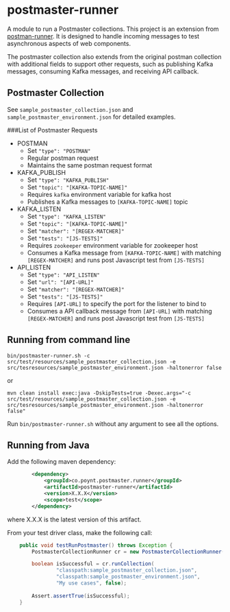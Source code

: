 # postmaster-runner

A module to run a Postmaster collections. This project is an extension from [postman-runner](https://github.com/poynt/postman-runner). It is designed to handle incoming messages to test asynchronous aspects of web components.

The postmaster collection also extends from the original postman collection with additional fields to support other requests, such as publishing Kafka messages, consuming Kafka messages, and receiving API callback.
 
## Postmaster Collection
See `sample_postmaster_collection.json` and `sample_postmaster_environment.json` for detailed examples.

###List of Postmaster Requests
* POSTMAN
	* Set `"type": "POSTMAN"`
	* Regular postman request
	* Maintains the same postman request format
* KAFKA_PUBLISH
	* Set `"type": "KAFKA_PUBLISH"`
	* Set `"topic": "[KAFKA-TOPIC-NAME]"`
	* Requires `kafka` environment variable for kafka host
	* Publishes a Kafka messages to `[KAFKA-TOPIC-NAME]` topic
* KAFKA_LISTEN
	* Set `"type": "KAFKA_LISTEN"`
	* Set `"topic": "[KAFKA-TOPIC-NAME]"`
	* Set `"matcher": "[REGEX-MATCHER]"`
	* Set `"tests": "[JS-TESTS]"`
	* Requires `zookeeper` environment variable for zookeeper host
	* Consumes a Kafka message from `[KAFKA-TOPIC-NAME]` with matching `[REGEX-MATCHER]` and runs post Javascript test from `[JS-TESTS]`
* API_LISTEN
	* Set `"type": "API_LISTEN"`
	* Set `"url": "[API-URL]"`
	* Set `"matcher": "[REGEX-MATCHER]"`
	* Set `"tests": "[JS-TESTS]"`
	* Requires `[API-URL]` to specify the port for the listener to bind to
	* Consumes a API callback message from `[API-URL]` with matching `[REGEX-MATCHER]` and runs post Javascript test from `[JS-TESTS]`

## Running from command line
```
bin/postmaster-runner.sh -c src/test/resources/sample_postmaster_collection.json -e src/tesresources/sample_postmaster_environment.json -haltonerror false
```
or

```
mvn clean install exec:java -DskipTests=true -Dexec.args="-c src/test/resources/sample_postmaster_collection.json -e src/tesresources/sample_postmaster_environment.json -haltonerror false"
```


Run `bin/postmaster-runner.sh` without any argument to see all the options.

## Running from Java

Add the following maven dependency:

```xml
		<dependency>
			<groupId>co.poynt.postmaster.runner</groupId>
			<artifactId>postmaster-runner</artifactId>
			<version>X.X.X</version>
			<scope>test</scope>
		</dependency>
```
where X.X.X is the latest version of this artifact.

From your test driver class, make the following call:

```java
	public void testRunPostmaster() throws Exception {
		PostmasterCollectionRunner cr = new PostmasterCollectionRunner();

		boolean isSuccessful = cr.runCollection(
				"classpath:sample_postmaster_collection.json",
				"classpath:sample_postmaster_environment.json",
				"My use cases", false);
		
		Assert.assertTrue(isSuccessful);
	}
```
